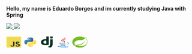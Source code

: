 
**Hello, my name is Eduardo Borges and im currently studying Java with Spring** 
<div>
  <a href="https://github.com/EduardoBorges0">
  <img height="180em" src="https://github-readme-stats.vercel.app/api?username=EduardoBorges0&show_icons=true&theme=dracula&count_private=true"/>
  <img height="180em" src="https://github-readme-stats.vercel.app/api/top-langs/?username=EduardoBorges0&layout=compact&theme=dracula"/>
</div>
<div style="display: inline-block" > <br/>
  <img align="center" height="30" width="40" src="https://raw.githubusercontent.com/devicons/devicon/master/icons/javascript/javascript-original.svg"/>
<img align="center" height="30" width="40" src="https://raw.githubusercontent.com/devicons/devicon/master/icons/python/python-original.svg"/>
  <img align="center" height="30" width="40" src="https://github.com/devicons/devicon/blob/master/icons/django/django-plain.svg"/>
  <img align="center" height="30" width="40" src="https://raw.githubusercontent.com/devicons/devicon/master/icons/java/java-original.svg"/>
<img align="center" height="30" width="40" src="https://raw.githubusercontent.com/devicons/devicon/master/icons/spring/spring-original.svg"/>
</div>
